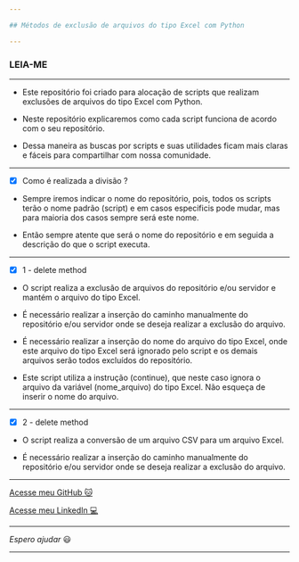 ```yaml
---

## Métodos de exclusão de arquivos do tipo Excel com Python

---
```


### LEIA-ME

---

- Este repositório foi criado para alocação de scripts que realizam exclusões de arquivos do tipo Excel com Python.

- Neste repositório explicaremos como cada script funciona de acordo com o seu repositório.

- Dessa maneira as buscas por scripts e suas utilidades ficam mais claras e fáceis para compartilhar com nossa comunidade.

---

- [x] Como é realizada a divisão ?

- Sempre iremos indicar o nome do repositório, pois, todos os scripts terão o nome padrão (script) e em casos especificis pode mudar, mas para maioria dos casos sempre será este nome.

- Então sempre atente que será o nome do repositório e em seguida a descrição do que o script executa.

---

- [x] 1 - delete method

- O script realiza a exclusão de arquivos do repositório e/ou servidor e mantém o arquivo do tipo Excel.

- É necessário realizar a inserção do caminho manualmente do repositório e/ou servidor onde se deseja realizar a exclusão do arquivo.

- É necessário realizar a inserção do nome do arquivo do tipo Excel, onde este arquivo do tipo Excel será ignorado pelo script e os demais arquivos serão todos excluídos do repositório.

- Este script utiliza a instrução (continue), que neste caso ignora o arquivo da variável (nome_arquivo) do tipo Excel. Não esqueça de inserir o nome do arquivo.

---

- [x] 2 - delete method

- O script realiza a conversão de um arquivo CSV para um arquivo Excel.

- É necessário realizar a inserção do caminho manualmente do repositório e/ou servidor onde se deseja realizar a exclusão do arquivo.

---

[Acesse meu GitHub :cat:](https://github.com/Phelipe-Sempreboni)

[Acesse meu LinkedIn :computer:](https://www.linkedin.com/in/luiz-phelipe-utiama-sempreboni-319902169/)

---

_Espero ajudar_ :smiley:

---


